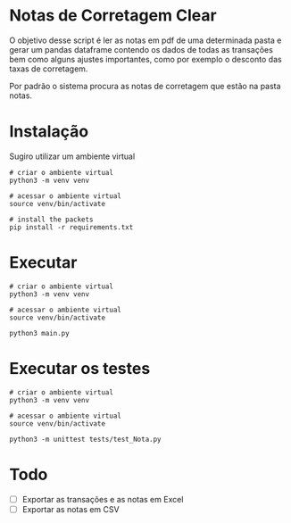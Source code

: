# Notas de Corretagem Clear

O objetivo desse script é ler as notas em pdf de uma determinada pasta e gerar um pandas dataframe contendo os dados de todas as transações bem como alguns ajustes importantes, como por exemplo o desconto das taxas de corretagem.

Por padrão o sistema procura as notas de corretagem que estão na pasta notas.

# Instalação

Sugiro utilizar um ambiente virtual 

```shell
# criar o ambiente virtual
python3 -m venv venv

# acessar o ambiente virtual
source venv/bin/activate

# install the packets
pip install -r requirements.txt
```

# Executar 

```shell
# criar o ambiente virtual
python3 -m venv venv

# acessar o ambiente virtual
source venv/bin/activate

python3 main.py
```

# Executar os testes

```shell
# criar o ambiente virtual
python3 -m venv venv

# acessar o ambiente virtual
source venv/bin/activate

python3 -m unittest tests/test_Nota.py 
```

# Todo

- [ ] Exportar as transações e as notas em Excel
- [ ] Exportar as notas em CSV